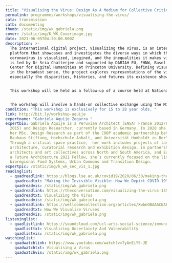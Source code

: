 ```yaml
---
title: "Visualising the Virus: Design As A Medium for Collective Critical Care"
permalink: programmes/workshops/visualising-the-virus/
cata: transmission
catb: documenting
thumb: /static/img/wk_gabriela.png
cover: /static/img/K_WK_Coverimage.jpg
date: 2021-06-05T04:30:00.000Z
description: >-
  The international digital project, Visualizing the Virus, is an interactive
  platform that showcases and investigates the diverse ways in which the
  coronavirus is visualized, imagined, and the inequalities it makes visible. It
  is led by Dr Sria Chatterjee and supported by DARIAH EU, FHNW, Basel and the
  Center for Digital Humanities at Princeton University. Defining visualization
  in the broadest sense, the project explores representations of the virus and
  especially the disparities, histories, and futures its existence shows us.


  This workshop will be held as a follow-up of a course held at National Institute of Design, Visualizing the Invisible: Art, Design and Public Health taught by Dr Sria Chatterjee and Gabriela Aquije Zegarra. With an interdisciplinary group of young designers from the NID, we will convene for two hours for collective dialogue and experiments on how design relates to the social, political and ecological impacts of the COVID-19 pandemic. 


  The workshop will involve a hands-on collective exchange using the Miro board tool and zoom breakout rooms, around four topics that make the virus visible through objects, relations and systems. The workshop aims for an open and discursive outcome in which the participants explore notions of critical and speculative design to trigger curiosity, care and where possible, action around ideas of contagion. 
condition: "This workshop is exclusively for 15 to 28 year olds. "
link: http://bit.ly/workshop-aquije
expertname: "Gabriela Aquije Zegarra "
expertbio: Gabriela Aquije is a Peruvian Architect (ENSAT France 2012/PUCP Perú
  2015) and Design Researcher, currently based in Germany. In 2020 she obtained
  her MSc. Design Research as part of the COOP academic partnership between the
  Bauhaus Stiftung, Hochschule Anhalt, and Universität Humboldt zu Berlin.
  Through a critical space practice,  her work includes projects of landscape
  architecture, curatorial research and exhibition design, in partnership with
  architects and art collectives across North and South America, and Europe. As
  a Future Architecture 2021 Fellow, she’s currently focused on the link between
  bioregional Food Systems, Urban Commons and Transition Design.
expertpic: /static/img/k_wk_sec_vis_1.jpg
readinglist:
  - quadreadlink: https://blogs.lse.ac.uk/covid19/2020/06/30/making-the-invisible-visible-how-we-depict-covid-19/
    quadreadtxt: "Making the Invisible Visible: How We Depict COVID-19"
    quadreadvis: /static/img/wk_gabriela.png
  - quadreadlink: https://theconversation.com/visualizing-the-virus-135415
    quadreadtxt: Visualizing the Virus
    quadreadvis: /static/img/wk_gabriela.png
  - quadreadlink: https://wellcomecollection.org/articles/XwbnOBAAACEABdXJ
    quadreadtxt: How We Visualise Viruses
    quadreadvis: /static/img/wk_gabriela.png
listeninglist:
  - quadlistlink: https://soundcloud.com/ucl-arts-social-science/immunology-visualizing-uncertainty-and-vulnerability
    quadlisttxt: Visualizing Uncertainty And Vulnerability
    quadlistvis: /static/img/wk_gabriela.png
watchinglist:
  - quadwatchlink: https://www.youtube.com/watch?v=7yAnEiY5-JE
    quadwatchtxt: Visualising a Virus
    quadwatchvis: /static/img/wk_gabriela.png
---
```

